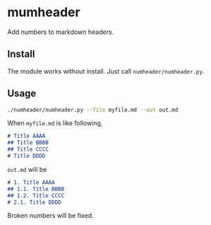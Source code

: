 # mumheader
Add numbers to markdown headers.

## Install
The module works without install. Just call `numheader/numheader.py`.

## Usage


```bash
./numheader/numheader.py --file myfile.md --out out.md
```

When `myfile.md` is like following,

```markdown
# Title AAAA
## Title BBBB
## Title CCCC
# Title DDDD
```

`out.md` will be

```markdown
# 1. Title AAAA
## 1.1. Title BBBB
## 1.2. Title CCCC
# 2.1. Title DDDD
```

Broken numbers will be fixed.
